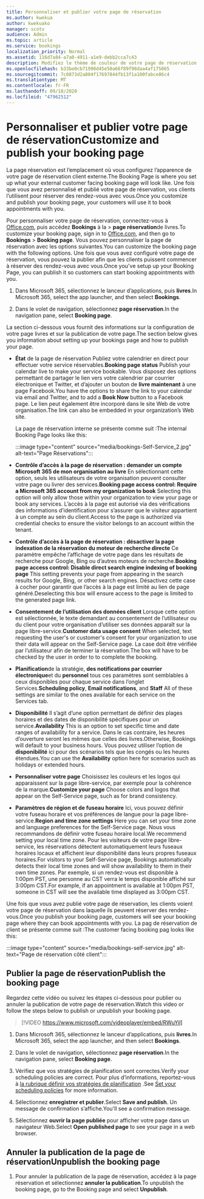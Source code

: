```yaml
---
title: Personnaliser et publier votre page de réservation
ms.author: kwekua
author: kwekuako
manager: scotv
audience: Admin
ms.topic: article
ms.service: bookings
localization_priority: Normal
ms.assetid: 116d7a84-a7a0-4911-a1e9-debb2cca7c43
description: Modifiez le thème de couleur de votre page de réservation dans l’application Microsoft bookings.
ms.openlocfilehash: b33be0cb71998d45e50a66f89f98daa4af175865
ms.sourcegitcommit: 7c0873d2a804f17697844fb13f1a100fabce86c4
ms.translationtype: MT
ms.contentlocale: fr-FR
ms.lasthandoff: 09/18/2020
ms.locfileid: "47962512"
---
```

# <a name="customize-and-publish-your-booking-page"></a><span data-ttu-id="6ad2c-103">Personnaliser et publier votre page de réservation</span><span class="sxs-lookup"><span data-stu-id="6ad2c-103">Customize and publish your booking page</span></span>

<span data-ttu-id="6ad2c-104">La page réservation est l’emplacement où vous configurez l’apparence de votre page de réservation client externe.</span><span class="sxs-lookup"><span data-stu-id="6ad2c-104">The Booking Page is where you set up what your external customer facing booking page will look like.</span></span> <span data-ttu-id="6ad2c-105">Une fois que vous avez personnalisé et publié votre page de réservation, vos clients l’utilisent pour réserver des rendez-vous avec vous.</span><span class="sxs-lookup"><span data-stu-id="6ad2c-105">Once you customize and publish your booking page, your customers will use it to book appointments with you.</span></span>

<span data-ttu-id="6ad2c-106">Pour personnaliser votre page de réservation, connectez-vous à [Office.com](https://office.com), puis accédez **Bookings** à la \> **page réservation**de livres.</span><span class="sxs-lookup"><span data-stu-id="6ad2c-106">To customize your booking page, sign in to [Office.com](https://office.com), and then go to **Bookings** \> **Booking page**.</span></span> <span data-ttu-id="6ad2c-107">Vous pouvez personnaliser la page de réservation avec les options suivantes.</span><span class="sxs-lookup"><span data-stu-id="6ad2c-107">You can customize the booking page with the following options.</span></span> <span data-ttu-id="6ad2c-108">Une fois que vous avez configuré votre page de réservation, vous pouvez la publier afin que les clients puissent commencer à réserver des rendez-vous avec vous.</span><span class="sxs-lookup"><span data-stu-id="6ad2c-108">Once you've setup up your Booking Page, you can publish it so customers can start booking appointments with you.</span></span>

1. <span data-ttu-id="6ad2c-109">Dans Microsoft 365, sélectionnez le lanceur d’applications, puis **livres**.</span><span class="sxs-lookup"><span data-stu-id="6ad2c-109">In Microsoft 365, select the app launcher, and then select **Bookings**.</span></span>

2. <span data-ttu-id="6ad2c-110">Dans le volet de navigation, sélectionnez **page réservation**.</span><span class="sxs-lookup"><span data-stu-id="6ad2c-110">In the navigation pane, select **Booking page**.</span></span>

<span data-ttu-id="6ad2c-111">La section ci-dessous vous fournit des informations sur la configuration de votre page livres et sur la publication de votre page.</span><span class="sxs-lookup"><span data-stu-id="6ad2c-111">The section below gives you information about setting up your bookings page and how to publish your page.</span></span>

- <span data-ttu-id="6ad2c-112">**État** de la page de réservation Publiez votre calendrier en direct pour effectuer votre service réservables.</span><span class="sxs-lookup"><span data-stu-id="6ad2c-112">**Booking page status** Publish your calendar live to make your service bookable.</span></span> <span data-ttu-id="6ad2c-113">Vous disposez des options permettant de partager le lien vers votre calendrier par courrier électronique et Twitter, et d’ajouter un bouton de **livre maintenant** à une page Facebook.</span><span class="sxs-lookup"><span data-stu-id="6ad2c-113">You have the options to share the link to your calendar via email and Twitter, and to add a **Book Now** button to a Facebook page.</span></span> <span data-ttu-id="6ad2c-114">Le lien peut également être incorporé dans le site Web de votre organisation.</span><span class="sxs-lookup"><span data-stu-id="6ad2c-114">The link can also be embedded in your organization’s Web site.</span></span>

    <span data-ttu-id="6ad2c-115">La page de réservation interne se présente comme suit :</span><span class="sxs-lookup"><span data-stu-id="6ad2c-115">The internal Booking Page looks like this:</span></span>

    :::image type="content" source="media/bookings-Self-Service_2.jpg" alt-text="Page Réservations":::

- <span data-ttu-id="6ad2c-117">**Contrôle d’accès à la page de réservation : demander un compte Microsoft 365 de mon organisation au livre**  En sélectionnant cette option, seuls les utilisateurs de votre organisation peuvent consulter votre page ou livrer des services.</span><span class="sxs-lookup"><span data-stu-id="6ad2c-117">**Booking page access control: Require a Microsoft 365 account from my organization to book**  Selecting this option will only allow those within your organization to view your page or book any services.</span></span> <span data-ttu-id="6ad2c-118">L’accès à la page est autorisé via des vérifications des informations d’identification pour s’assurer que le visiteur appartient à un compte au sein du client.</span><span class="sxs-lookup"><span data-stu-id="6ad2c-118">Access to the page is authorized via credential checks to ensure the visitor belongs to an account within the tenant.</span></span>

- <span data-ttu-id="6ad2c-119">**Contrôle d’accès à la page de réservation : désactiver la page indexation de la réservation du moteur de recherche directe** Ce paramètre empêche l’affichage de votre page dans les résultats de recherche pour Google, Bing ou d’autres moteurs de recherche.</span><span class="sxs-lookup"><span data-stu-id="6ad2c-119">**Booking page access control: Disable direct search engine indexing of booking page** This setting prevents your page from appearing in the search results for Google, Bing, or other search engines.</span></span> <span data-ttu-id="6ad2c-120">Désactivez cette case à cocher pour garantir que l’accès à la page est limité au lien de page généré.</span><span class="sxs-lookup"><span data-stu-id="6ad2c-120">Deselecting this box will ensure access to the page is limited to the generated page link.</span></span>

- <span data-ttu-id="6ad2c-121">**Consentement de l’utilisation des données client** Lorsque cette option est sélectionnée, le texte demandant au consentement de l’utilisateur ou du client pour votre organisation d’utiliser ses données apparaît sur la page libre-service.</span><span class="sxs-lookup"><span data-stu-id="6ad2c-121">**Customer data usage consent** When selected, text requesting the user's or customer's consent for your organization to use their data will appear on the Self-Service page.</span></span> <span data-ttu-id="6ad2c-122">La case doit être vérifiée par l’utilisateur afin de terminer la réservation.</span><span class="sxs-lookup"><span data-stu-id="6ad2c-122">The box will have to be checked by the user in order to to complete the booking.</span></span>

- <span data-ttu-id="6ad2c-123">**Planification**de la stratégie, **des notifications par courrier électronique**et du **personnel** tous ces paramètres sont semblables à ceux disponibles pour chaque service dans l’onglet Services.</span><span class="sxs-lookup"><span data-stu-id="6ad2c-123">**Scheduling policy**, **Email notifications**, and **Staff** All of these settings are similar to the ones available for each service on the Services tab.</span></span>

- <span data-ttu-id="6ad2c-124">**Disponibilité** Il s’agit d’une option permettant de définir des plages horaires et des dates de disponibilité spécifiques pour un service.</span><span class="sxs-lookup"><span data-stu-id="6ad2c-124">**Availability** This is an option to set specific time and date ranges of availability for a service.</span></span> <span data-ttu-id="6ad2c-125">Dans le cas contraire, les heures d’ouverture seront les mêmes que celles des livres.</span><span class="sxs-lookup"><span data-stu-id="6ad2c-125">Otherwise, Bookings will default to your business hours.</span></span> <span data-ttu-id="6ad2c-126">Vous pouvez utiliser l’option de **disponibilité** ici pour des scénarios tels que les congés ou les heures étendues.</span><span class="sxs-lookup"><span data-stu-id="6ad2c-126">You can use the **Availability** option here for scenarios such as holidays or extended hours.</span></span>

- <span data-ttu-id="6ad2c-127">**Personnaliser votre page** Choisissez les couleurs et les logos qui apparaissent sur la page libre-service, par exemple pour la cohérence de la marque.</span><span class="sxs-lookup"><span data-stu-id="6ad2c-127">**Customize your page** Choose colors and logos that appear on the Self-Service page, such as for brand consistency.</span></span>

- <span data-ttu-id="6ad2c-128">**Paramètres de région et de fuseau horaire** Ici, vous pouvez définir votre fuseau horaire et vos préférences de langue pour la page libre-service.</span><span class="sxs-lookup"><span data-stu-id="6ad2c-128">**Region and time zone settings** Here you can set your time zone and language preferences for the Self-Service page.</span></span> <span data-ttu-id="6ad2c-129">Nous vous recommandons de définir votre fuseau horaire local.</span><span class="sxs-lookup"><span data-stu-id="6ad2c-129">We recommend setting your local time zone.</span></span> <span data-ttu-id="6ad2c-130">Pour les visiteurs de votre page libre-service, les réservations détectent automatiquement leurs fuseaux horaires locaux et affichent leur disponibilité dans leurs propres fuseaux horaires.</span><span class="sxs-lookup"><span data-stu-id="6ad2c-130">For visitors to your Self-Service page, Bookings automatically detects their local time zones and will show availability to them in their own time zones.</span></span> <span data-ttu-id="6ad2c-131">Par exemple, si un rendez-vous est disponible à 1:00pm PST, une personne au CST verra le temps disponible affiché sur 3:00pm CST.</span><span class="sxs-lookup"><span data-stu-id="6ad2c-131">For example, if an appointment is available at 1:00pm PST, someone in CST will see the available time displayed as 3:00pm CST.</span></span>

<span data-ttu-id="6ad2c-132">Une fois que vous avez publié votre page de réservation, les clients voient votre page de réservation dans laquelle ils peuvent réserver des rendez-vous.</span><span class="sxs-lookup"><span data-stu-id="6ad2c-132">Once you publish your booking page, customers will see your booking page where they can book appointments with you.</span></span> <span data-ttu-id="6ad2c-133">La pag de réservation de client se présente comme suit :</span><span class="sxs-lookup"><span data-stu-id="6ad2c-133">The customer facing booking pag looks like this:</span></span>

:::image type="content" source="media/bookings-self-service.jpg" alt-text="Page de réservation côté client":::

## <a name="publish-the-booking-page"></a><span data-ttu-id="6ad2c-135">Publier la page de réservation</span><span class="sxs-lookup"><span data-stu-id="6ad2c-135">Publish the booking page</span></span>

<span data-ttu-id="6ad2c-136">Regardez cette vidéo ou suivez les étapes ci-dessous pour publier ou annuler la publication de votre page de réservation.</span><span class="sxs-lookup"><span data-stu-id="6ad2c-136">Watch this video or follow the steps below to publish or unpublish your booking page.</span></span>

> [!VIDEO https://www.microsoft.com/videoplayer/embed/RWuYil]

1. <span data-ttu-id="6ad2c-137">Dans Microsoft 365, sélectionnez le lanceur d’applications, puis **livres**.</span><span class="sxs-lookup"><span data-stu-id="6ad2c-137">In Microsoft 365, select the app launcher, and then select **Bookings**.</span></span>

1. <span data-ttu-id="6ad2c-138">Dans le volet de navigation, sélectionnez **page réservation**.</span><span class="sxs-lookup"><span data-stu-id="6ad2c-138">In the navigation pane, select **Booking page**.</span></span>

1. <span data-ttu-id="6ad2c-139">Vérifiez que vos stratégies de planification sont correctes.</span><span class="sxs-lookup"><span data-stu-id="6ad2c-139">Verify your scheduling policies are correct.</span></span> <span data-ttu-id="6ad2c-140">Pour plus d’informations, reportez-vous à [la rubrique définir vos stratégies de planification](set-scheduling-policies.md) .</span><span class="sxs-lookup"><span data-stu-id="6ad2c-140">See [Set your scheduling policies](set-scheduling-policies.md) for more information.</span></span>

1. <span data-ttu-id="6ad2c-141">Sélectionnez **enregistrer et publier**.</span><span class="sxs-lookup"><span data-stu-id="6ad2c-141">Select **Save and publish**.</span></span> <span data-ttu-id="6ad2c-142">Un message de confirmation s’affiche.</span><span class="sxs-lookup"><span data-stu-id="6ad2c-142">You'll see a confirmation message.</span></span>

1. <span data-ttu-id="6ad2c-143">Sélectionnez **ouvrir la page publiée** pour afficher votre page dans un navigateur Web.</span><span class="sxs-lookup"><span data-stu-id="6ad2c-143">Select **Open published page** to see your page in a web browser.</span></span>

## <a name="unpublish-the-booking-page"></a><span data-ttu-id="6ad2c-144">Annuler la publication de la page de réservation</span><span class="sxs-lookup"><span data-stu-id="6ad2c-144">Unpublish the booking page</span></span>

1. <span data-ttu-id="6ad2c-145">Pour annuler la publication de la page de réservation, accédez à la page réservation et sélectionnez **annuler la publication**.</span><span class="sxs-lookup"><span data-stu-id="6ad2c-145">To unpublish the booking page, go to the Booking page and select **Unpublish**.</span></span>

